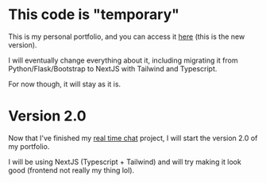 # This code is "temporary"

This is my personal portfolio, and you can access it
<a href="https://www.victorbuntrok.com">here</a> (this is the new version).

I will eventually change everything about it, including migrating it from
Python/Flask/Bootstrap to NextJS with Tailwind and Typescript.

For now though, it will stay as it is.

# Version 2.0

Now that I've finished my <a
href="https://real-time-chat-production-2f34.up.railway.app/">real time
chat</a> project, I will start the version 2.0 of my portfolio.

I will be using NextJS (Typescript + Tailwind) and will try making it look good
(frontend not really my thing lol).
